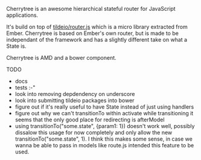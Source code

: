 Cherrytree is an awesome hierarchical stateful router for JavaScript applications.

It's build on top of [tildeio/router.js](https://github.com/tildeio/router.js) which is a micro library extracted from Ember. Cherrytree is based on Ember's own router, but is made to be independant of the framework and has a slightly different take on what a State is.

Cherrytree is AMD and a bower component.

TODO
  * docs
  * tests :-"
  * look into removing depdendency on underscore
  * look into submitting tildeio packages into bower
  * figure out if it's really useful to have State instead of just using handlers
  * figure out why we can't transitionTo within activate while transitioning
    it seems that the only good place for redirecting is afterModel
  * using transitionTo("some.state", {param1: 1}) doesn't work well, possibly dissalow
    this usage for now completely and only allow the new transitionTo("some.state", 1).
    I think this makes some sense, in case we wanna be able to pass in models like route.js
    intended this feature to be used.